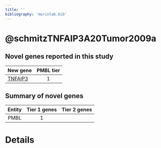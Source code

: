 ```yaml
---
title: ''
bibliography: 'morinlab.bib'
---
```


# @schmitzTNFAIP3A20Tumor2009a
## Novel genes reported in this study

|New gene|PMBL tier|
|:-|:-:|
|[TNFAIP3](TNFAIP3)|1 |

## Summary of novel genes

|Entity| Tier 1 genes| Tier 2 genes|
|:-:|:-:|:-:|
|PMBL|1||

# Details

